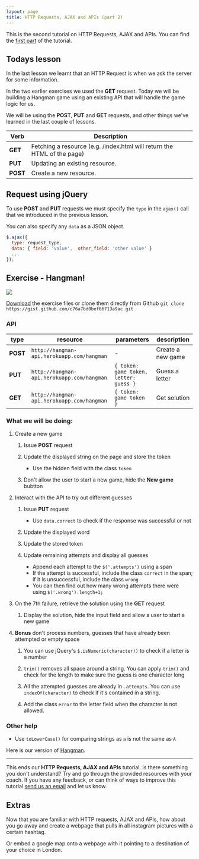 ```yaml
---
layout: page
title: HTTP Requests, AJAX and APIs (part 2)
---
```


This is the second tutorial on HTTP Requests, AJAX and APIs. You can find the [first part](../lesson4/tutorial.html) of the tutorial.

## Todays lesson

In the last lesson we learnt that an HTTP Request is when we ask the server for some information.

In the two earlier exercises we used the **GET** request. Today we will be building a Hangman game using an existing API that will handle the game logic for us.

We will be using the **POST**, **PUT** and **GET** requests, and other things we've learned in the last couple of lessons.


| Verb | Description |
| ---- | ----------- |
| **GET**  |  Fetching a resource (e.g. /index.html  will return the HTML of the page) |
| **PUT**  |  Updating an existing resource. |
| **POST** |  Create a new resource. |


## Request using jQuery

To use **POST** and **PUT** requests we must specify the `type` in the `ajax()` call that we introduced in the previous lesson.

You can also specify any `data` as a JSON object.

```js
$.ajax({
  type: request_type,
  data: { field: 'value',  other_field: 'other value' }
  ...
});
```

## Exercise - Hangman!

![](assets/images/hangman.png)

[Download](https://gist.github.com/despo/c76a7bd0bef66713a9ac/download) the exercise files or clone them directly from Github `git clone https://gist.github.com/c76a7bd0bef66713a9ac.git`

### API
| type | resource | parameters | description |
| ---- | -------- | ---------- | ----------- |
| **POST**  | `http://hangman-api.herokuapp.com/hangman` | - | Create a new game |
| **PUT**  | `http://hangman-api.herokuapp.com/hangman` | `{ token: game token, letter: guess }` | Guess a letter |
| **GET**  | `http://hangman-api.herokuapp.com/hangman` | `{ token: game token }` | Get solution |

### What we will be doing:

1. Create a new game

    1. Issue **POST** request

    2. Update the displayed string on the page and store the token
        - Use the hidden field with the class `token`

    3. Don't allow the user to start a new game, hide the **New game** bubtton

2. Interact with the API to try out different guesses

    1. Issue **PUT** request
        - Use `data.correct` to check if the response was successful or not

    2. Update the displayed word

    3. Update the stored token

    4. Update remaining attempts and display all guesses
        - Append each attempt to the `$('.attempts')` using a span
        - If the attempt is successful, include the class `correct` in the span; if it is unsuccessful, include the class `wrong`
        - You can then find out how many wrong attempts there were using `$('.wrong').length+1;`

3. On the 7th failure, retrieve the solution using the **GET** request

    1. Display the solution, hide the input field and allow a user to start a new game

4. **Bonus** don't process numbers, guesses that have already been attempted or empty space

    1. You can use jQuery's `$.isNumeric(character))` to check if a letter is a number

    2. `trim()` removes all space around a string. You can apply `trim()` and check for the length to make sure the guess is one character long

    3. All the attempted guesses are already in `.attempts`. You can use `indexOf(character)` to check if it's contained in a string.

    4. Add the class `error` to the letter field when the character is not allowed.

### Other help

- Use `toLowerCase()` for comparing strings as `a` is not the same as `A`

Here is our version of [Hangman](../../examples/hangman/index.html).

---
This ends our **HTTP Requests, AJAX and APIs** tutorial. Is there something you don't understand? Try and go through the provided resources with your coach. If you have any feedback, or can think of ways to improve this tutorial [send us an email](mailto:feedback@codebar.io) and let us know.

## Extras

Now that you are familiar with HTTP requests, AJAX and APIs, how about you go away and create a webpage that pulls in all instagram pictures with a certain hashtag.

Or embed a google map onto a webpage with it pointing to a destination of your choice in London.
